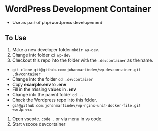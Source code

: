 # WordPress Development Container
* Use as part of php/wordpress developement
## To Use
1. Make a new developer folder `mkdir wp-dev`.
  1. Change into folder `cd wp-dev`
  1. Checkout this repo into the folder with the `.devcontainer` as the name.
  * `git clone git@github.com:johanmartindev/wp-devcontainer.git .devcontainer`
  * Change into the folder `cd .devcontainer`
  * Copy **example.env** to **.env**
  * Fill in the missing values in **.env**
  * Change into the parent folder `cd ..`
  * Check the Wordpress repo into this folder.
  * `git@github.com:johanmartindev/wp-nginx-unit-docker-file.git wordpress`
  1. Open vscode. `code .` or via menu in vs code.
  1. Start vscode devcontainer
